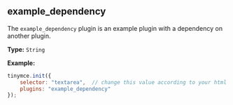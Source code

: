 

## example_dependency

The `example_dependency` plugin is an example plugin with a dependency on another plugin.

**Type:** `String`

**Example:**

```js
tinymce.init({
    selector: "textarea",  // change this value according to your html
    plugins: "example_dependency"
});
```